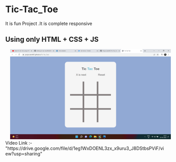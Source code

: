 # Tic-Tac_Toe
It is fun Project .It is complete responsive
## Using only HTML + CSS + JS

<img src="https://github.com/Pooja-saini467/Tic-Tac_Toe/blob/main/Screenshot%20(19).png?raw=true" alt="game" style="margin-left: 15px;" />
Video Link :-"https://drive.google.com/file/d/1eg1WxDOENL3zx_x9uru3_J8DStbsPViF/view?usp=sharing"
